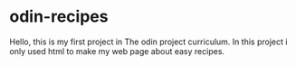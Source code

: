 # odin-recipes
Hello, this is my first project in The odin project curriculum. In this project i only used html to make my web page about easy recipes.  